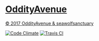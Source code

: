 [OddityAvenue](http://oddityavenue.com)
============

[© 2017 OddityAvenue & seawolfsanctuary](LICENCE)

[![Code Climate](https://codeclimate.com/github/seawolfsanctuary/OddityAvenue.png)](https://codeclimate.com/github/seawolfsanctuary/OddityAvenue)
[![Travis CI](https://travis-ci.org/seawolfsanctuary/OddityAvenue.svg?branch=master)](https://travis-ci.org/seawolfsanctuary/OddityAvenue)
